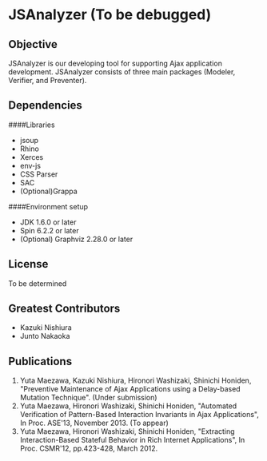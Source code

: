JSAnalyzer (To be debugged)
==========

Objective
----------
JSAnalyzer is our developing tool for supporting Ajax application development. 
JSAnalyzer consists of three main packages (Modeler, Verifier, and Preventer).



Dependencies
----------
####Libraries
* jsoup
* Rhino
* Xerces
* env-js
* CSS Parser
* SAC
* (Optional)Grappa

####Environment setup
* JDK 1.6.0 or later
* Spin 6.2.2 or later
* (Optional) Graphviz 2.28.0 or later


License
----------
To be determined

Greatest Contributors
----------
* Kazuki Nishiura
* Junto Nakaoka

Publications
----------
1. Yuta Maezawa, Kazuki Nishiura, Hironori Washizaki, Shinichi Honiden,
"Preventive Maintenance of Ajax Applications using a Delay-based Mutation Technique". (Under submission)
2. Yuta Maezawa, Hironori Washizaki, Shinichi Honiden,
"Automated Verification of Pattern-Based Interaction Invariants in Ajax Applications",
In Proc. ASE'13, November 2013. (To appear)
3. Yuta Maezawa, Hironori Washizaki, Shinichi Honiden,
"Extracting Interaction-Based Stateful Behavior in Rich Internet Applications", In Proc. CSMR'12, pp.423-428, March 2012.
